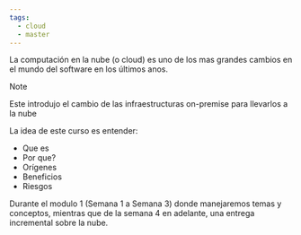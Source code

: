 ```yaml
---
tags:
  - cloud
  - master
---
```

La computación en la nube (o cloud) es uno de los mas grandes cambios en el mundo del software en los últimos anos.

> [!NOTE]
> Este introdujo el cambio de las infraestructuras on-premise para llevarlos a la nube

La idea de este curso es entender:

- Que es
- Por que?
- Orígenes
- Beneficios
- Riesgos

Durante el modulo 1 (Semana 1 a Semana 3) donde manejaremos temas y conceptos, mientras que de la semana 4 en adelante, una entrega incremental sobre la nube.

